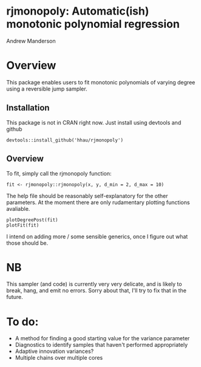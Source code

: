 rjmonopoly: Automatic(ish) monotonic polynomial regression
================
Andrew Manderson

Overview
========

This package enables users to fit monotonic polynomials of varying degree using a reversible jump sampler.

Installation
------------

This package is not in CRAN right now. Just install using devtools and github

    devtools::install_github('hhau/rjmonopoly')

Overview
--------

To fit, simply call the rjmonopoly function:

    fit <- rjmonopoly::rjmonopoly(x, y, d_min = 2, d_max = 10)

The help file should be reasonably self-explanatory for the other parameters. At the moment there are only rudamentary plotting functions avaliable.

    plotDegreePost(fit)
    plotFit(fit)

I intend on adding more / some sensible generics, once I figure out what those should be.

NB
==

This sampler (and code) is currently very very delicate, and is likely to break, hang, and emit no errors. Sorry about that, I'll try to fix that in the future.

To do:
======

-   A method for finding a good starting value for the variance parameter
-   Diagnostics to identify samples that haven't performed appropriately
-   Adaptive innovation variances?
-   Multiple chains over multiple cores
